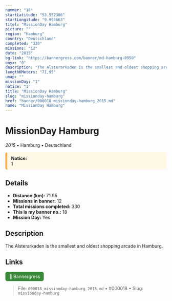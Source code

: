 ```yaml
---
nummer: "18"
startLatitude: "53.552386"
startLongitude: "9.993663"
titel: "MissionDay Hamburg"
picture: ""
region: "Hamburg"
country: "Deutschland"
completed: "330"
missions: "12"
date: "2015"
bg-link: "https://bannergress.com/banner/md-hamburg-0950"
onyx: "0"
description: "The Alsterarkaden is the smallest and oldest shopping arcade in Hamburg."
lengthKMeters: "71,95"
umap: ""
missionDay: "1"
notice: "1"
title: "MissionDay Hamburg"
slug: "missionday-hamburg"
href: "banner/000018_missionday-hamburg_2015.md"
name: "MissionDay Hamburg"
---
```

# MissionDay Hamburg

*2015* • Hamburg • Deutschland




<div style="margin: 10px 0 18px; padding: 10px 12px; border-left: 6px solid #f0ad4e; background: #fff8e6; border-radius: 6px;">
  <strong>Notice:</strong><br>
  1
</div>


## Details
- **Distance (km):** 71.95
- **Missions in banner:** 12
- **Total missions completed:** 330
- **This is my banner no.:** 18
- **Mission Day:** Yes


## Description
The Alsterarkaden is the smallest and oldest shopping arcade in Hamburg.



## Links
<a href="https://bannergress.com/banner/md-hamburg-0950" target="_blank" style="display:inline-block;margin-right:8px;padding:6px 12px;background:#3c8b3c;color:#fff;text-decoration:none;border-radius:6px;">🔗 Bannergress</a>



> File: `000018_missionday-hamburg_2015.md` • #000018 • Slug: `missionday-hamburg`
